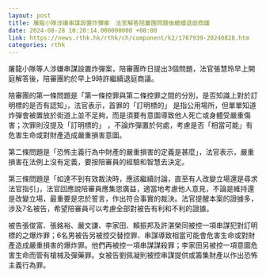 ```yaml
---
layout: post
title: 屠龍小隊涉嫌串謀設置炸彈案　法官解答陪審團問題後繼續退庭商議
date: 2024-08-28 10:20:14.000000000 +08:00
link: https://news.rthk.hk/rthk/ch/component/k2/1767939-20240828.htm
categories: rthk
---
```


屠龍小隊等人涉嫌串謀設置炸彈案，陪審團昨日提出3個問題，法官張慧玲早上開庭解答後，陪審團約於早上9時許繼續退庭商議。

陪審團的第一條問題是「第一條控罪與第二條控罪之間的分別，是否知識上對於訂明標的是否有認知」，法官表示，首罪的「訂明標的」 是指公用場所，但單單知道炸彈會被置放於街道上並不足夠，而是須要有意圖導致他人死亡或身體受嚴重傷害；次罪則沒提及「訂明標的」 ，不論炸彈置於何處，考慮是否「相當可能」有危害生命或對財產造成嚴重損害意圖。

第二條問題是「恐怖主義行為中財產的嚴重損害的定義是甚麼」，法官表示，嚴重損害在法例上沒有定義，要按陪審員的經驗和智慧去決定。

第三條問題是「如達不到有效裁決時，應該繼續討論，直至有人改變立場還是尋求法官指引」，法官回應說陪審員應集思廣益，適當地考慮他人意見，不論是維持還是改變立場，最重要是忠於誓言，作出符合事實的裁決。法官提醒本案的證據多，涉及7名被告，希望陪審員可以考慮全部對被告有利和不利的證據。

被告張俊富、張銘裕、嚴文謙、李家田、賴振邦及許湛榮同被控一項串謀犯對訂明標的之爆炸罪；6名男被告另被控交替控罪、串謀導致相當可能會危害生命或對財產造成嚴重損害的爆炸罪。他們再被控一項串謀謀殺罪；李家田另被控一項意圖危害生命而管有槍械及彈藥罪。女被告劉佩凝則被控串謀提供或籌集財產以作出恐怖主義行為罪。
